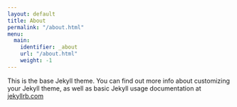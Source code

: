 ```yaml
---
layout: default
title: About
permalink: "/about.html"
menu:
  main:
    identifier: _about
    url: "/about.html"
    weight: -1
---
```


This is the base Jekyll theme. You can find out more info about customizing your Jekyll theme, as well as basic Jekyll usage documentation at [jekyllrb.com](https://jekyllrb.com/)

